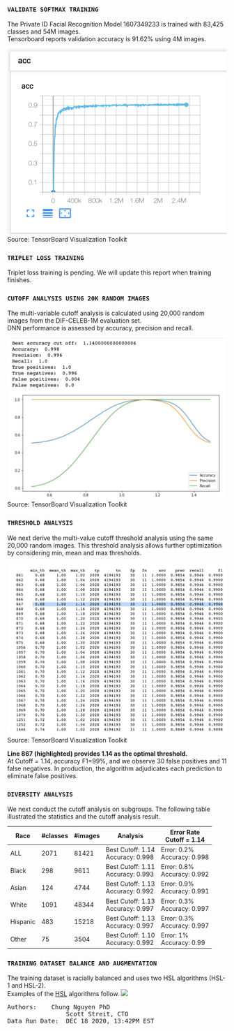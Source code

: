 ### `VALIDATE SOFTMAX TRAINING`

The Private ID Facial Recognition Model 1607349233 is trained with 83,425 classes and 54M images. <br>
Tensorboard reports validation accuracy is 91.62% using 4M images. 

![](https://github.com/openinfer/PrivateIdentity/blob/master/images/Exp044_backup_Accuracy.png)<br>Source: TensorBoard Visualization Toolkit

### `TRIPLET LOSS TRAINING` 
Triplet loss training is pending. We will update this report when training finishes.

### `CUTOFF ANALYSIS USING 20K RANDOM IMAGES`

The multi-variable cutoff analysis is calculated using 20,000 random images from the DIF-CELEB-1M evaluation set. <br>DNN performance is assessed by accuracy, precision and recall. 

![](https://github.com/openinfer/PrivateIdentity/blob/master/images/Exp044_backup_Cutoff_Analysis.png) 
Source: TensorBoard Visualization Toolkit

### `THRESHOLD ANALYSIS`

We next derive the multi-value cutoff threshold analysis using the same 20,000 random images. This threshold analysis allows further optimization by considering min, mean and max thresholds.

![](https://github.com/openinfer/PrivateIdentity/blob/master/images/Exp044_backup_Threshold_Analysis.png)
Source: TensorBoard Visualization Toolkit

**Line 867 (highlighted) provides 1.14 as the optimal threshold.**  
At Cutoff = 1.14, accuracy F1=99%, and we observe 30 false positives and 11 false negatives. 
In production, the algorithm adjudicates each prediction to eliminate false positives.

### `DIVERSITY ANALYSIS` 

We next conduct the cutoff analysis on subgroups. 
The following table illustrated the statistics and the cutoff analysis result.

| Race | #classes| #images | Analysis | Error Rate<br>Cutoff = 1.14 |
| ------------- | ------------- | -------------  | ------------- | ------------- |
|  ALL | 2071 | 81421  |  Best Cutoff:  1.14<br>Accuracy:  0.998| Error: 0.2%<br>Accuracy:  0.998 |
|  Black | 298 | 9611  |  Best Cutoff:  1.11<br>Accuracy:  0.993 | Error: 0.8%<br>Accuracy:  0.992 |
|  Asian | 124 | 4744  |  Best Cutoff:  1.13<br>Accuracy:  0.992| Error: 0.9%<br>Accuracy:  0.991 |
|  White | 1091 | 48344  |  Best Cutoff:  1.13<br>Accuracy:  0.997| Error: 0.3%<br>Accuracy:  0.997 |
|  Hispanic | 483 | 15218  |  Best Cutoff:  1.13<br>Accuracy:  0.997| Error: 0.3%<br>Accuracy:  0.997 |
|  Other | 75 | 3504  |  Best Cutoff:  1.10<br>Accuracy:   0.992| Error: 1%<br>Accuracy:  0.99 |

### `TRAINING DATASET BALANCE AND AUGMENTATION`
The training dataset is racially balanced and uses two HSL algorithms (HSL-1 and HSL-2).  
Examples of the [HSL](https://en.wikipedia.org/wiki/HSL_and_HSV) algorithms follow.
![](https://github.com/openinfer/PrivateIdentity/blob/master/images/HSL%20Images.png)
<pre>
Authors:  	Chung Nguyen PhD 
                Scott Streit, CTO
Data Run Date:  DEC 18 2020, 13:42PM EST
</pre>

